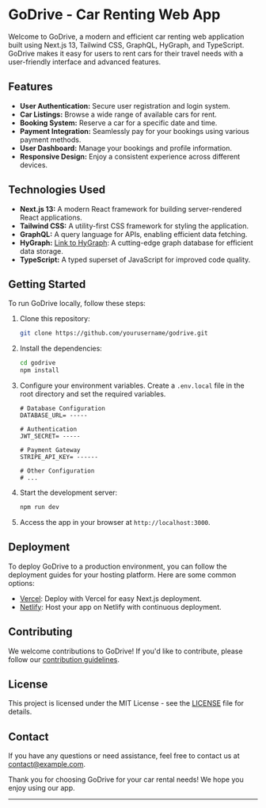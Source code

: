 # GoDrive - Car Renting Web App

Welcome to GoDrive, a modern and efficient car renting web application built using Next.js 13, Tailwind CSS, GraphQL, HyGraph, and TypeScript. GoDrive makes it easy for users to rent cars for their travel needs with a user-friendly interface and advanced features.

## Features

- **User Authentication:** Secure user registration and login system.
- **Car Listings:** Browse a wide range of available cars for rent.
- **Booking System:** Reserve a car for a specific date and time.
- **Payment Integration:** Seamlessly pay for your bookings using various payment methods.
- **User Dashboard:** Manage your bookings and profile information.
- **Responsive Design:** Enjoy a consistent experience across different devices.

## Technologies Used

- **Next.js 13:** A modern React framework for building server-rendered React applications.
- **Tailwind CSS:** A utility-first CSS framework for styling the application.
- **GraphQL:** A query language for APIs, enabling efficient data fetching.
- **HyGraph:** [Link to HyGraph](https://example.com/hygraph): A cutting-edge graph database for efficient data storage.
- **TypeScript:** A typed superset of JavaScript for improved code quality.

## Getting Started

To run GoDrive locally, follow these steps:

1. Clone this repository:

   ```bash
   git clone https://github.com/yourusername/godrive.git
   ```

2. Install the dependencies:

   ```bash
   cd godrive
   npm install
   ```

3. Configure your environment variables. Create a `.env.local` file in the root directory and set the required variables.

   ```env
   # Database Configuration
   DATABASE_URL= -----

   # Authentication
   JWT_SECRET= -----

   # Payment Gateway
   STRIPE_API_KEY= ------

   # Other Configuration
   # ...
   ```

4. Start the development server:

   ```bash
   npm run dev
   ```

5. Access the app in your browser at `http://localhost:3000`.

## Deployment

To deploy GoDrive to a production environment, you can follow the deployment guides for your hosting platform. Here are some common options:

- [Vercel](https://vercel.com/docs): Deploy with Vercel for easy Next.js deployment.
- [Netlify](https://www.netlify.com/docs/): Host your app on Netlify with continuous deployment.

## Contributing

We welcome contributions to GoDrive! If you'd like to contribute, please follow our [contribution guidelines](CONTRIBUTING.md).

## License

This project is licensed under the MIT License - see the [LICENSE](LICENSE) file for details.

## Contact

If you have any questions or need assistance, feel free to contact us at [contact@example.com](mailto:calmus885@gmail.com).

Thank you for choosing GoDrive for your car rental needs! We hope you enjoy using our app.

---
